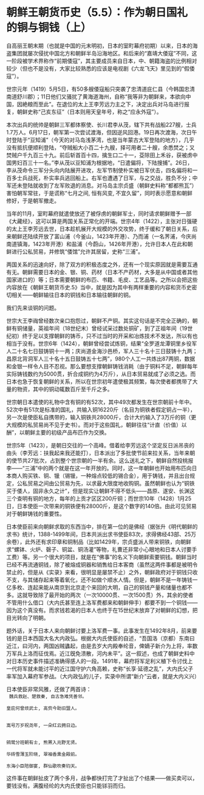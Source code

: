 <h1>朝鲜王朝货币史（5.5）：作为朝日国礼的铜与铜钱（上）</h1>

自高丽王朝末期（也就是中国的元末明初，日本的室町幕府初期）以来，日本的海盗集团就屡次侵扰中国北方和朝鲜半岛沿海地区。和后来的“嘉靖大倭寇”不同，这一阶段被学术界称作“前期倭寇”，其主要成员来自日本，中、朝籍海盗的比例相对较少（但也不是没有，大家比较熟悉的应该是电视剧《六龙飞天》里见到的“假倭寇”）。

世宗元年（1419）5月5日，有50多艘倭寇船只突袭了忠清道庇仁县（今韩国忠清南道舒川郡）；11日他们又骚扰了黄海道海州，自称“我等非为朝鲜来，本欲向中国，因絶粮而至此”。在退位的太上王李芳远力主之下，决定出兵对马岛进行报复，朝鲜史称“己亥东征”（日本则用天皇年号，称之“应永外寇”）。

本次出兵的统帅是朝鲜三军都体察使、长川君李从茂，辖下共有战船227艘，士兵1.7万人。6月17日，朝军第一次尝试渡海，但因逆风回港。19日再次渡海，次日午时登陆于“豆知浦”（今天的对马岛浅茅湾，也是当年蒙古大军登陆的地方），几乎没有抵抗便顺利登陆，“夺贼船大小百二十九艘，择可用者二十艘，余悉焚之；又焚贼户千九百三十九。前后斩首百十四，擒生口二十一，芟除田上禾谷，获被虏中国男妇百三十一名。”李从茂以豆知浦为根据地，“日遣偏将，下陆搜捕”。26日，李从茂命令三军分头向内陆展开进攻，左军节制使朴实被日军伏击，四名偏将和一百多士兵战死，朴实率兵逃回船上。右军也遭遇了日军，与之交战，胜负不分；中军还未登陆就收到了左军败退的消息。对马岛主宗贞盛（朝鲜史料称“都都熊瓦”）害怕朝军常驻，于是谎称“七月之间, 恒有风变, 不宜久留”，同时表示愿意和朝鲜修好，于是朝军撤走。

当年的11月，室町幕府就遣使放还了被俘虏的朝鲜军士，同时请求朝鲜赠予一部《大藏经》，这可以算是两国关系正常化的开端。世宗4年（1422），主张对日强硬的太上王李芳远去世，日本趁机展开大规模的外交攻势，终于缓和了朝日关系，后来朝鲜还陆续开放了富山浦（今釜山，1423年开港）、乃而浦（一名荠浦，今庆尚南道镇海，1423年开港）和盐浦（今蔚山，1426年开港），允许日本人在此和朝鲜进行公私贸易，并修筑“倭馆”允许其居留，史称“三浦”。

两国关系的迅速向好，除了双方的积极态度之外，还有一个现实原因就是需要互通有无。朝鲜需要日本的金、银、铜、药材（日本不产药材，大多是从中国或者其他国家进口的）等；日本需要朝鲜的布匹、书籍、毛皮、工艺品等。之所以会把这些内容放在《朝鲜王朝货币史.5》当中，就是因为其中有两样重要的内容和货币史密切相关——朝鲜输往日本的铜钱和日本输往朝鲜的铜。

我们先来谈铜的问题。

世宗大王李祹曾经数次亲口抱怨过，朝鲜不产铜。其实这句话是不完全正确的，朝鲜有铜储量，英祖年间（18世纪末）曾经试采过数处铜矿，到了正祖年间（19世纪初）终于足以支撑朝鲜的铸币，只不过当时的开采和冶炼技术不发达，所以有也相当于没有。世宗6年（1424），朝鲜曾经尝试炼铜，结果“全罗道龙潭铜里乡役军人二十名七日鼓铸铜十一两；庆尚道金海沙邑桥，军人三十名十三日鼓铸十九两；昌原北背洞军人三十名十五日鼓铸五十七两”，980个人工一共炼出87两铜，数据和金银一样令人目不忍视。那么要想支撑朝鲜铸钱消耗（由于铜料不足，朝鲜每年实际铸钱数约为5000贯，折合成铜约为4万斤），从日本贸易就成了必须之选。而日本也急于恢复朝鲜的关系，所以在世宗初年遣使极其频繁，每次使者都携带了大量的物资，其中的铜动辄数百斤至千斤之多。

世宗朝日本遣使的礼物中含有铜的有52次，其中49次都发生在世宗朝前十年中。52次中有51次是标准的国礼，共输入铜16220斤（名目为铜铁者假定铜占一半），另一次是使臣私自携带的，输入铜铁共28000斤，合计大约输入了3万斤的铜（更大规模的私贸易尚不见于史书）。而对于这些国礼，朝鲜往往“计直（价值）以酬”，以朝鲜主要的初级产品布匹作为交换。

世宗5年（1423），是朝日交往的一个高峰。借着给李芳远这个坚定反日派吊丧的由头（李芳远：扶我起来我还能打），日本派出了多批使节前来拉关系，当年来朝的使节共27批次，占到整个世宗朝的一半有余。这么送礼之下，朝鲜自然投桃报李——“三浦”中的两个就是在这一年开放的。同时，这一年朝鲜也开始用布匹向日本商人购买铁、铜、镴（锡镴，一种熔点较低的锡合金），用于铸钱，并且出台规定，公私贸易之间由公贸易为先，以求最大限度地收购铜。虽然朝鲜也认为“铜铁买于倭人，固非永久之计”，但是现实让朝鲜不得不低头——昌原、遂安、长渊这三个查明有铜的地方，每年的上贡才区区200斤铜；而世宗10年（1428）1月25日，日本使臣一次带来的铜铁便有28000斤，是这个数字的140倍。由此可见贸易对于朝鲜铸钱的重要性。

日本使臣前来向朝鲜求取的东西当中，排在第一位的是佛经（据张升《明代朝鲜的求书》统计，1388-1499年间，日本共派出求书使臣83次，求得佛经43部、25万余卷），此外还有求印章和铜制品（比如1429年，宗贞盛派人带来铜铁，向朝鲜求“螺钵、火炉、磬子、铜盆、铜汤灌”等物，礼曹还非常小心眼地和日本人讨要手工费）等。另一个很大的项目，就是在“佛事”的名义下向朝鲜索要铜钱。朝鲜当时已经不再流通铜钱，除了被熔成铜器和销售给日本客商（虽然这两件事都是被明令禁止的，但是从《实录》来看，很明显是屡禁不止）之外，朝鲜政府对于铜钱只收不支，与其储存起来等着氧化，还不如做个顺水人情。但是，朝鲜不是一年铸钱一亿多枚、连起来能从南京到北京走个来回的大明，自己的铜钱产量和储量也都不多。这就导致除了最开始的两次（一次10000贯、一次1500贯）外，其余的使者不管用什么借口（大内氏甚至连上洛军费都来和朝鲜伸手）都要不到一个铜钱——因为这个真没有。而求钱若渴的日本人也终于在15世纪末放弃了对朝鲜的幻想，把目光转向了明朝。

题外话，关于日本人来向朝鲜讨要上洛军费一事。此事发生在1492年8月，前来要钱的是日本西国大名大内政弘。根据大内氏使臣的自述，“吾国洛（京都）东南曰近江，曰河内，两国凶贼蠭起，由是去岁大内殿奉纶音，俾嫡子新介为上将，率数万军兵上洛而征伐焉。近江旣免溃散，河内未平”。这一叙述，也成了朝鲜史料中对日本历史事件描述准确得感人的一段。1491年，幕府将军足利义稙下令讨伐上一代将军就未能讨平的近江国守护六角高赖，史称“长享·延德之乱”，大内氏父子率军加入幕府军参战。（大内政弘的儿子，实录中所谓“新介”云者，就是大内义兴）

日本使臣非常风雅，还做了两首诗：  
<code>
魏兵救赵、楚救秦, 自古急难凭善邻。  
皇庇何曾烦武士, 高赀今助旧盟人。
</code>

<code>
嵩号万岁祝尧年, 一朵红云拥日边。

鹓鹭分班朝有士, 熊罴入兆野无贤。  
华砖雪薄玉阶晓, 翠袖香熏金殿前。  
东海小臣陪御宴, 群仙歌吹奏钧天。
</code>

这件事在朝鲜扯皮了两个多月，战争都快打完了才扯出了个结果——做买卖可以，要钱没有。满腹经纶的大内氏使臣也只能铩羽而归。
